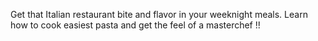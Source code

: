 Get that Italian restaurant bite and flavor in your weeknight meals. Learn how to cook easiest pasta and get the feel of a masterchef !!